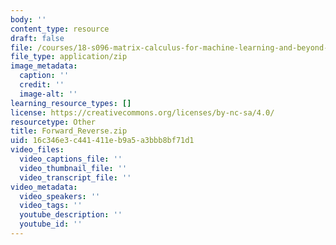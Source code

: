 ```yaml
---
body: ''
content_type: resource
draft: false
file: /courses/18-s096-matrix-calculus-for-machine-learning-and-beyond-january-iap-2022/forward_reverse.zip
file_type: application/zip
image_metadata:
  caption: ''
  credit: ''
  image-alt: ''
learning_resource_types: []
license: https://creativecommons.org/licenses/by-nc-sa/4.0/
resourcetype: Other
title: Forward_Reverse.zip
uid: 16c346e3-c441-411e-b9a5-a3bbb8bf71d1
video_files:
  video_captions_file: ''
  video_thumbnail_file: ''
  video_transcript_file: ''
video_metadata:
  video_speakers: ''
  video_tags: ''
  youtube_description: ''
  youtube_id: ''
---
```


